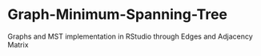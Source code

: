 # Graph-Minimum-Spanning-Tree
Graphs and MST implementation in RStudio through Edges and Adjacency Matrix

